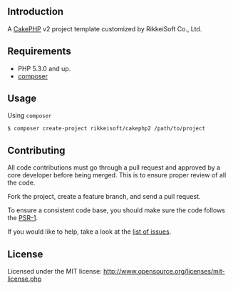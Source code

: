 Introduction
------------
A [CakePHP](http://cakephp.org) v2 project template customized by RikkeiSoft Co., Ltd.

Requirements
------------
* PHP 5.3.0 and up.
* [composer](http://getcomposer.org)

Usage
-------------
Using `composer`

```shell
$ composer create-project rikkeisoft/cakephp2 /path/to/project
```

Contributing
------------
All code contributions must go through a pull request and approved by a core developer before being merged.
This is to ensure proper review of all the code.

Fork the project, create a feature branch, and send a pull request.

To ensure a consistent code base, you should make sure the code follows
the [PSR-1](https://github.com/php-fig/fig-standards/blob/master/accepted/PSR-1-basic-coding-standard.md).

If you would like to help, take a look at the [list of issues](https://github.com/rikkeisoft/cakephp2/issues).   

License
-------
Licensed under the MIT license: http://www.opensource.org/licenses/mit-license.php
